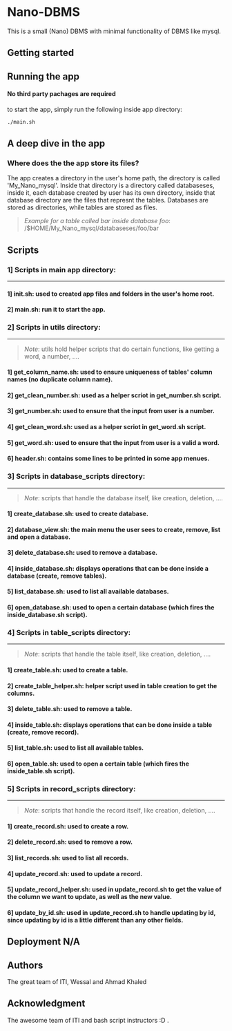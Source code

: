# Nano-DBMS
This is a small (Nano) DBMS with minimal functionality of DBMS like mysql.

## Getting started

## Running the app

#### No third party pachages are required
to start the app, simply run the following inside app directory:

```bash
./main.sh
```

## A deep dive in the app

### Where does the the app store its files?

The app creates a directory in the user's home path, the directory is called 'My_Nano_mysql'.
Inside that directory is a directory called databaseses, inside it, each database created by user has its own directory, inside that database directory are the files that represnt the tables.
Databases are stored as directories, while tables are stored as files.
> _Example for a table called bar inside database foo_: /$HOME/My_Nano_mysql/databaseses/foo/bar


## Scripts

### 1] Scripts in main app directory:
--------------------------------------

#### 1] init.sh: used to created app files and folders in the user's home root.
#### 2] main.sh: run it to start the app.

### 2] Scripts in utils directory:
--------------------------------------
> _Note_: utils hold helper scripts that do certain functions, like getting a word, a number, ....
#### 1] get_column_name.sh: used to ensure uniqueness of tables' column names (no duplicate column name).
#### 2] get_clean_number.sh: used as a helper scriot in get_number.sh script.
#### 3] get_number.sh: used to ensure that the input from user is a number.
#### 4] get_clean_word.sh: used as a helper scriot in get_word.sh script.
#### 5] get_word.sh: used to ensure that the input from user is a valid a word.
#### 6] header.sh: contains some lines to be printed in some app menues.

### 3] Scripts in database_scripts directory:
----------------------------------------------
> _Note_: scripts that handle the database itself, like creation, deletion, ....
#### 1] create_database.sh: used to create database.
#### 2] database_view.sh: the main menu the user sees to create, remove, list and open a database.
#### 3] delete_database.sh: used to remove a database.
#### 4] inside_database.sh: displays operations that can be done inside a database (create, remove tables).
#### 5] list_database.sh: used to list all available databases.
#### 6] open_database.sh: used to open a certain database (which fires the inside_database.sh script).

### 4] Scripts in table_scripts directory:
----------------------------------------------
> _Note_: scripts that handle the table itself, like creation, deletion, ....
#### 1] create_table.sh: used to create a table.
#### 2] create_table_helper.sh: helper script used in table creation to get the columns.
#### 3] delete_table.sh: used to remove a table.
#### 4] inside_table.sh: displays operations that can be done inside a table (create, remove record).
#### 5] list_table.sh: used to list all available tables.
#### 6] open_table.sh: used to open a certain table (which fires the inside_table.sh script).

### 5] Scripts in record_scripts directory:
----------------------------------------------
> _Note_: scripts that handle the record itself, like creation, deletion, ....
#### 1] create_record.sh: used to create a row.
#### 2] delete_record.sh: used to remove a row.
#### 3] list_records.sh: used to list all records.
#### 4] update_record.sh: used to update a record.
#### 5] update_record_helper.sh: used in update_record.sh to get the value of the column we want to update, as well as the new value.
#### 6] update_by_id.sh: used in update_record.sh to handle updating by id, since updating by id is a little different than any other fields.


## Deployment N/A

## Authors

The great team of ITI, Wessal and Ahmad Khaled

## Acknowledgment

The awesome team of ITI and bash script instructors :D .
